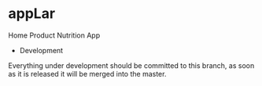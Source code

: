 # appLar
Home Product Nutrition App

- Development

Everything under development should be committed to this branch, as soon as it is released it will be merged into the master.


